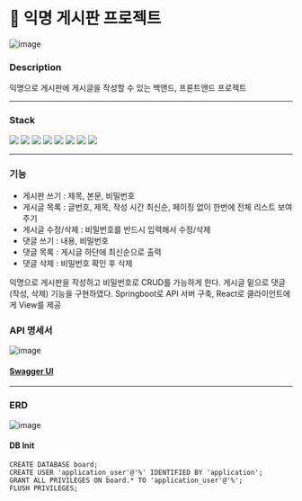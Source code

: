 # 📝 익명 게시판 프로젝트
![image](https://github.com/ejeonghun/anonymous_board/assets/41509711/3e6a6f58-7587-4587-951e-f470e8572c78)

### Description
익명으로 게시판에 게시글을 작성할 수 있는 백앤드, 프론트앤드 프로젝트

---

### Stack
<img src="https://img.shields.io/badge/Java-JDK%2017-blue?style=for-the-badge&logo=java&logoColor=white">
<img src="https://img.shields.io/badge/Spring%20Boot-3.2.1-brightgreen?style=for-the-badge&logo=springboot&logoColor=white">
<img src="https://img.shields.io/badge/Spring%20Data%20JPA-latest-orange?style=for-the-badge&logo=spring&logoColor=white">
<img src="https://img.shields.io/badge/Swagger-v3-brightgreen?style=for-the-badge&logo=swagger&logoColor=white">
<img src="https://img.shields.io/badge/MySQL-8.0.26-blue?style=for-the-badge&logo=mysql&logoColor=white">
<img src="https://img.shields.io/badge/React-18.2.0-blue?style=for-the-badge&logo=react&logoColor=white">
<img src="https://img.shields.io/badge/Axios-1.6.5-brightgreen?style=for-the-badge&logo=axios&logoColor=white">
<img src="https://img.shields.io/badge/IntelliJ%20IDEA-2022.2-blue?style=for-the-badge&logo=intellij-idea&logoColor=white">

---

### 기능
- 게시판 쓰기 : 제목, 본문, 비밀번호
- 게시글 목록 : 글번호, 제목, 작성 시간 최신순, 페이징 없이 한번에 전체 리스트 보여주기
- 게시글 수정/삭제 : 비밀번호를 반드시 입력해서 수정/삭제
- 댓글 쓰기 : 내용, 비밀번호
- 댓글 목록 : 게시글 하단에 최신순으로 출력
- 댓글 삭제 : 비밀번호 확인 후 삭제


익명으로 게시판을 작성하고 비밀번호로 CRUD를 가능하게 한다. 게시글 밑으로 댓글 (작성, 삭제) 기능을 구현하였다.
Springboot로 API 서버 구축, React로 클라이언트에게 View를 제공

### API 명세서
![image](https://github.com/ejeonghun/anonymous_board/assets/41509711/ff077518-2c75-4488-9301-41f81e0bda52)
#### [Swagger UI](http://localhost:8080/swagger-ui/index.html#/)

---

### ERD
![image](https://github.com/ejeonghun/anonymous_board/assets/41509711/9f22eb5c-e385-45d3-aa61-805a5b8b4bb5)

#### DB Init
```
CREATE DATABASE board;
CREATE USER 'application_user'@'%' IDENTIFIED BY 'application';
GRANT ALL PRIVILEGES ON board.* TO 'application_user'@'%';
FLUSH PRIVILEGES;
```
